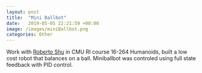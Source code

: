 ```yaml
---
layout: post
title:  "Mini Ballbot"
date:   2019-05-05 22:21:59 +00:00
image: /images/miniBallbot.png
categories: Other
---
```

Work with [Roberto Shu](https://rshum19.github.io/) in CMU RI course 16-264 Humanoids, built a low cost robot that balances on a ball. Miniballbot was controled using full state feedback with PID control.

